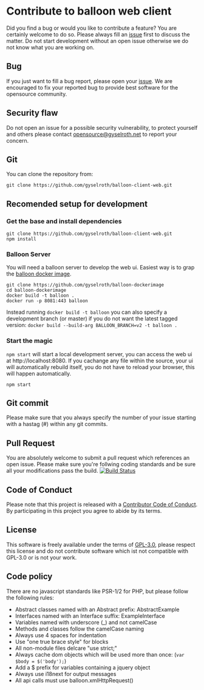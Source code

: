 # Contribute to balloon web client
Did you find a bug or would you like to contribute a feature? You are certainly welcome to do so.
Please always fill an [issue](https://github.com/gyselroth/balloon-client-web/issues/new) first to discuss the matter.
Do not start development without an open issue otherwise we do not know what you are working on.

## Bug
If you just want to fill a bug report, please open your [issue](https://github.com/gyselroth/balloon-client-web/issues/new).
We are encouraged to fix your reported bug to provide best software for the opensource community.

## Security flaw
Do not open an issue for a possible security vulnerability, to protect yourself and others please contact <opensource@gyselroth.net>
to report your concern.

## Git
You can clone the repository from:
```
git clone https://github.com/gyselroth/balloon-client-web.git
```
## Recomended setup for development

### Get the base and install dependencies
```
git clone https://github.com/gyselroth/balloon-client-web.git
npm install
```
### Balloon Server
You will need a balloon server to develop the web ui. Easiest way is to grap the [balloon docker image](https://github.com/gyselroth/balloon-dockerimage).
```
git clone https://github.com/gyselroth/balloon-dockerimage
cd balloon-dockerimage
docker build -t balloon .
docker run -p 8081:443 balloon
```
Instead running `docker build -t balloon` you can also specify a development branch (or master) if you do not want the latest tagged version:
`docker build --build-arg BALLOON_BRANCH=v2 -t balloon .`

### Start the magic
`npm start` will start a local development server, you can access the web ui at http://localhost:8080. If you cachange any file within the source,
your ui will automatically rebuild itself, you do not have to reload your browser, this will happen automatically.
```
npm start
```

## Git commit 
Please make sure that you always specify the number of your issue starting with a hastag (#) within any git commits.

## Pull Request
You are absolutely welcome to submit a pull request which references an open issue. Please make sure you're follwing coding standards
and be sure all your modifications pass the build.
[![Build Status](https://travis-ci.org/gyselroth/balloon-client-web.svg)](https://travis-ci.org/gyselroth/balloon-client-web)

## Code of Conduct
Please note that this project is released with a [Contributor Code of Conduct](https://github.com/gyselroth/balloon-client-web/CODE_OF_CONDUCT.md). By participating in this project you agree to abide by its terms.

## License
This software is freely available under the terms of [GPL-3.0](https://github.com/gyselroth/balloon-client-web/LICENSE), please respect this license
and do not contribute software which ist not compatible with GPL-3.0 or is not your work.

## Code policy

There are no javascript standards like PSR-1/2 for PHP, but please follow the following rules:

* Abstract classes named with an Abstract prefix: AbstractExample
* Interfaces named with an Interface suffix: ExampleInterface
* Variables named with underscore (_) and not camelCase
* Methods and classes follow the camelCase naming
* Always use 4 spaces for indentation
* Use "one true brace style" for blocks
* All non-module files delcare "use strict;"
* Always cache dom objects which will be used more than once: (`var $body = $('body');`)
* Add a $ prefix for variables containing a jquery object
* Always use i18next for output messages
* All api calls must use balloon.xmlHttpRequest()
